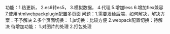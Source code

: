 功能：1.热更新，
      2.es6转es5，
      3.模拟数据，
      4.代理
      5.增加less
      6.增加flex兼容
      7.使用htmlwebpackplugin配置多页面
问题：1.需要发给后端，如何解决，解决方案：不予解决
      2.多个页面切换：
        1.js切换：比较方便
        2.webpack配置切换：待解决
待增加功能：
		1.对图片的处理
		2.打包处理
